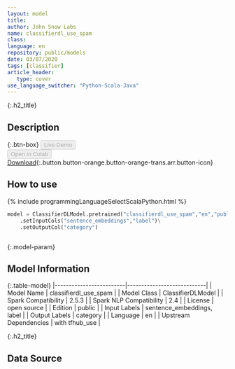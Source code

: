 ```yaml
---
layout: model
title: 
author: John Snow Labs
name: classifierdl_use_spam
class: 
language: en
repository: public/models
date: 03/07/2020
tags: [classifier]
article_header:
   type: cover
use_language_switcher: "Python-Scala-Java"
---
```


{:.h2_title}
## Description 




{:.btn-box}
<button class="button button-orange" disabled>Live Demo</button><br/><button class="button button-orange" disabled>Open in Colab</button><br/>[Download](https://s3.amazonaws.com/auxdata.johnsnowlabs.com/public/models/classifierdl_use_spam_en_2.5.3_2.4_1593783318934.zip){:.button.button-orange.button-orange-trans.arr.button-icon}<br/>

## How to use 
<div class="tabs-box" markdown="1">

{% include programmingLanguageSelectScalaPython.html %}

```python
model = ClassifierDLModel.pretrained("classifierdl_use_spam","en","public/models")\
	.setInputCols("sentence_embeddings","label")\
	.setOutputCol("category")
```

```scala

```
</div>



{:.model-param}
## Model Information

{:.table-model}
|-------------------------|----------------------------|
| Model Name              | classifierdl_use_spam      |
| Model Class             | ClassifierDLModel          |
| Spark Compatibility     | 2.5.3                      |
| Spark NLP Compatibility | 2.4                        |
| License                 | open source                |
| Edition                 | public                     |
| Input Labels            | sentence_embeddings, label |
| Output Labels           | category                   |
| Language                | en                         |
| Upstream Dependencies   | with tfhub_use             |




{:.h2_title}
## Data Source



